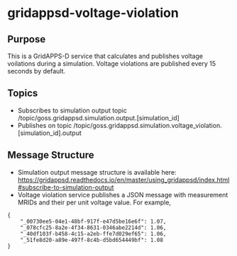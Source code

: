 # gridappsd-voltage-violation

## Purpose

This is a GridAPPS-D service that calculates and publishes voltage voilations during a simulation.
Voltage violations are published every 15 seconds by default.

## Topics

- Subscribes to simulation output topic /topic/goss.gridappsd.simulation.output.[simulation_id]
- Publishes on topic /topic/goss.gridappsd.simulation.voltage_violation.[simulation_id].output

## Message Structure
 
- Simulation output message structure is available here: https://gridappsd.readthedocs.io/en/master/using_gridappsd/index.html#subscribe-to-simulation-output
- Voltage violation service publishes a JSON message with measurement MRIDs and their per unit voltage value. For example, 

```
{	
	"_00730ee5-04e1-48bf-917f-e47d5be16e6f": 1.07, 
	"_078cfc25-8a2e-4f34-8631-0346abe2214d": 1.06, 
	"_40df103f-b458-4c15-a2eb-ffe7d029ef65": 1.06, 
	"_51fe8d20-a89e-497f-8c4b-d5bd654449bf": 1.08
}
```


